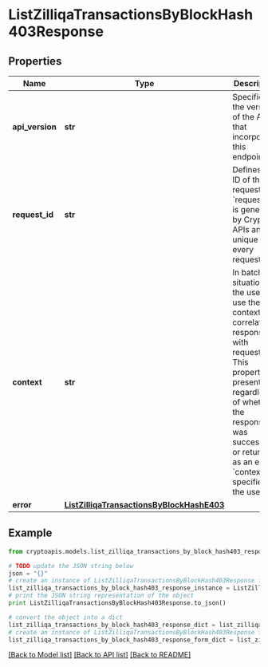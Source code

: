 # ListZilliqaTransactionsByBlockHash403Response


## Properties
Name | Type | Description | Notes
------------ | ------------- | ------------- | -------------
**api_version** | **str** | Specifies the version of the API that incorporates this endpoint. | 
**request_id** | **str** | Defines the ID of the request. The &#x60;requestId&#x60; is generated by Crypto APIs and it&#39;s unique for every request. | 
**context** | **str** | In batch situations the user can use the context to correlate responses with requests. This property is present regardless of whether the response was successful or returned as an error. &#x60;context&#x60; is specified by the user. | [optional] 
**error** | [**ListZilliqaTransactionsByBlockHashE403**](ListZilliqaTransactionsByBlockHashE403.md) |  | 

## Example

```python
from cryptoapis.models.list_zilliqa_transactions_by_block_hash403_response import ListZilliqaTransactionsByBlockHash403Response

# TODO update the JSON string below
json = "{}"
# create an instance of ListZilliqaTransactionsByBlockHash403Response from a JSON string
list_zilliqa_transactions_by_block_hash403_response_instance = ListZilliqaTransactionsByBlockHash403Response.from_json(json)
# print the JSON string representation of the object
print ListZilliqaTransactionsByBlockHash403Response.to_json()

# convert the object into a dict
list_zilliqa_transactions_by_block_hash403_response_dict = list_zilliqa_transactions_by_block_hash403_response_instance.to_dict()
# create an instance of ListZilliqaTransactionsByBlockHash403Response from a dict
list_zilliqa_transactions_by_block_hash403_response_form_dict = list_zilliqa_transactions_by_block_hash403_response.from_dict(list_zilliqa_transactions_by_block_hash403_response_dict)
```
[[Back to Model list]](../README.md#documentation-for-models) [[Back to API list]](../README.md#documentation-for-api-endpoints) [[Back to README]](../README.md)


